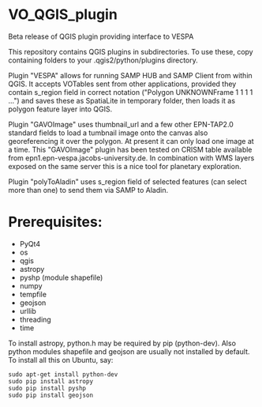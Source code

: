 # VO_QGIS_plugin
Beta release of QGIS plugin providing interface to VESPA

This repository contains QGIS plugins in subdirectories.
To use these, copy containing folders to your .qgis2/python/plugins directory.

Plugin "VESPA" allows for running SAMP HUB and SAMP Client from within QGIS.
It accepts VOTables sent from other applications, provided they contain s_region field in correct notation
("Polygon UNKNOWNFrame 1 1 1 1 ...") and saves these as SpatiaLite in temporary folder, then loads it as polygon feature layer into QGIS.

Plugin "GAVOImage" uses thumbnail_url and a few other EPN-TAP2.0 standard fields to load a tumbnail image onto the canvas also georeferencing it over the polygon. At present it can only load one image at a time. 
This "GAVOImage" plugin has been tested on CRISM table available from epn1.epn-vespa.jacobs-university.de. In combination with WMS layers exposed on the same server this is a nice tool for planetary exploration.

Plugin "polyToAladin" uses s_region field of selected features (can select more than one) to send them via SAMP to Aladin.

# Prerequisites:
* PyQt4
* os
* qgis
* astropy
* pyshp (module shapefile)
* numpy
* tempfile
* geojson
* urllib
* threading
* time

To install astropy, python.h may be required by pip (python-dev). 
Also python modules shapefile and geojson are usually not installed by default. 
To install all this on Ubuntu, say:

    sudo apt-get install python-dev
    sudo pip install astropy
    sudo pip install pyshp
    sudo pip install geojson
